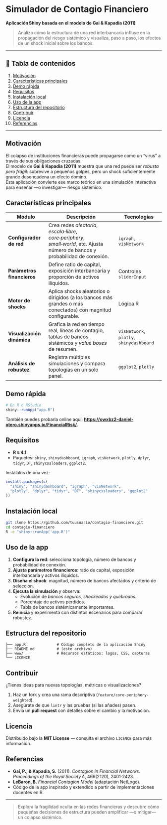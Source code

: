 # Simulador de Contagio Financiero  
**Aplicación Shiny basada en el modelo de Gai & Kapadia (2011)**  

> Analiza cómo la estructura de una red interbancaria influye en la propagación del riesgo sistémico y visualiza, paso a paso, los efectos de un shock inicial sobre los bancos.

---

## 📑 Tabla de contenidos
1. [Motivación](#motivación)  
2. [Características principales](#características-principales)  
3. [Demo rápida](#demo-rápida)  
4. [Requisitos](#requisitos)  
5. [Instalación local](#instalación-local)  
6. [Uso de la app](#uso-de-la-app)  
7. [Estructura del repositorio](#estructura-del-repositorio)  
8. [Contribuir](#contribuir)  
9. [Licencia](#licencia)  
10. [Referencias](#referencias)  

---

## Motivación
El colapso de instituciones financieras puede propagarse como un “virus” a través de sus obligaciones cruzadas.  
El modelo de **Gai & Kapadia (2011)** muestra que una red puede ser *robusta pero frágil*: sobrevive a pequeños golpes, pero un shock suficientemente grande desencadena un efecto dominó.  
Esta aplicación convierte ese marco teórico en una simulación interactiva para enseñar —o investigar— riesgo sistémico.

## Características principales
| Módulo | Descripción | Tecnologías |
|--------|-------------|-------------|
| **Configurador de red** | Crea redes *aleatoria*, *escala‑libre*, *core‑periphery*, *small‑world*, etc. Ajusta número de bancos y probabilidad de conexión. | `igraph`, `visNetwork` |
| **Parámetros financieros** | Define ratio de capital, exposición interbancaria y proporción de activos ilíquidos. | Controles `sliderInput` |
| **Motor de shocks** | Aplica shocks aleatorios o dirigidos (a los bancos más grandes o más conectados) con magnitud configurable. | Lógica R |
| **Visualización dinámica** | Grafica la red en tiempo real, líneas de contagio, tablas de bancos sistémicos y *value boxes* de resumen. | `visNetwork`, `plotly`, `shinydashboard` |
| **Análisis de robustez** | Registra múltiples simulaciones y compara topologías en un solo panel. | `ggplot2`, `plotly` |

## Demo rápida
```r
# En R o RStudio
shiny::runApp("app.R")
```

También puedes probarla online aquí: **<https://owxbz2-daniel-otero.shinyapps.io/FinancialRisk/>**.

## Requisitos
- **R ≥ 4.1**  
- Paquetes: `shiny`, `shinydashboard`, `igraph`, `visNetwork`, `plotly`, `dplyr`, `tidyr`, `DT`, `shinycssloaders`, `ggplot2`.

Instálalos de una vez:
```r
install.packages(c(
  "shiny", "shinydashboard", "igraph", "visNetwork",
  "plotly", "dplyr", "tidyr", "DT", "shinycssloaders", "ggplot2"
))
```

## Instalación local
```bash
git clone https://github.com/tuusuario/contagio-financiero.git
cd contagio-financiero
R -e "shiny::runApp('app.R')"
```

## Uso de la app
1. **Configura la red**: selecciona topología, número de bancos y probabilidad de conexión.  
2. **Ajusta parámetros financieros**: ratio de capital, exposición interbancaria y activos ilíquidos.  
3. **Diseña el shock**: magnitud, número de bancos afectados y criterio de selección.  
4. **Ejecuta la simulación** y observa:  
   - Evolución de *bancos seguros, shockeados y quebrados*.  
   - Porcentaje de activos perdidos.  
   - Tabla de bancos sistémicamente importantes.  
5. **Reinicia** y experimenta con distintos escenarios para comparar robustez.

## Estructura del repositorio
```
├── app.R              # Código completo de la aplicación Shiny
├── README.md          # (este archivo)
├── www/               # Recursos estáticos: logos, CSS, capturas
└── LICENCE
```

## Contribuir
¿Tienes ideas para nuevas topologías, métricas o visualizaciones?

1. Haz un fork y crea una rama descriptiva (`feature/core-periphery-weighted`).  
2. Asegúrate de que `lintr` y las pruebas (si las añades) pasen.  
3. Envía un **pull request** con detalles sobre el cambio y la motivación.

## Licencia
Distribuido bajo la **MIT License** — consulta el archivo `LICENCE` para más información.

## Referencias
- **Gai, P., & Kapadia, S.** (2011). *Contagion in Financial Networks*. *Proceedings of the Royal Society A*, 466(2120), 2401‑2423.  
- **LeBaron, B.** *Financial Contagion Model* (adaptación NetLogo).  
- Código de la app inspirado y extendido a partir de implementaciones docentes en R.

---

> Explora la fragilidad oculta en las redes financieras y descubre cómo pequeñas decisiones de estructura pueden amplificar —o mitigar— un colapso sistémico.
